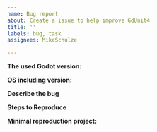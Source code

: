 ```yaml
---
name: Bug report
about: Create a issue to help improve GdUnit4
title: ''
labels: bug, task
assignees: MikeSchulze

---
```


<!-- Please search existing issues for potential duplicates before filing yours:
https://github.com/MikeSchulze/gdUnit4/issues?q=is%3Aissue
-->

**The used Godot version:**
<!-- Specify commit hash if using non-official build. -->

**OS including version:**
<!-- Specify GPU model, drivers, and the backend. -->

**Describe the bug**
<!-- A clear and concise description of what the bug is.-->

**Steps to Reproduce**
<!--
Steps to reproduce the behavior:
1. Go to '...'
2. Click on '....'
3. Scroll down to '....'
4. See error -->


**Minimal reproduction project:**
<!-- a small project which reproduces the issue -->
